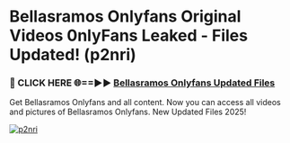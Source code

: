 # Bellasramos Onlyfans Original Videos 0nlyFans Leaked - Files Updated! (p2nri)

<h3>🔴 CLICK HERE 🌐==►► <a href="https://tinyurl.com/2m67pmp6" rel="nofollow">Bellasramos Onlyfans Updated Files</a></h3>

Get Bellasramos Onlyfans and all content. Now you can access all videos and pictures of Bellasramos Onlyfans. New Updated Files 2025!

[![p2nri](https://i.imgur.com/H4QAA4z.gif)](https://tinyurl.com/2m67pmp6)